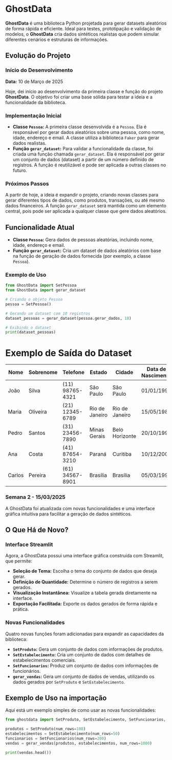 # GhostData

**GhostData** é uma biblioteca Python projetada para gerar datasets aleatórios de forma rápida e eficiente. Ideal para testes, prototipação e validação de modelos, o **GhostData** cria dados sintéticos realistas que podem simular diferentes cenários e estruturas de informações.

## Evolução do Projeto

### Início do Desenvolvimento

**Data:** 10 de Março de 2025

Hoje, dei início ao desenvolvimento da primeira classe e função do projeto **GhostData**. O objetivo foi criar uma base sólida para testar a ideia e a funcionalidade da biblioteca.

### Implementação Inicial

- **Classe `Pessoa`:** A primeira classe desenvolvida é a `Pessoa`. Ela é responsável por gerar dados aleatórios sobre uma pessoa, como nome, idade, endereço e email. A classe utiliza a biblioteca `Faker` para gerar dados realistas.
- **Função `gerar_dataset`:** Para validar a funcionalidade da classe, foi criada uma função chamada `gerar_dataset`. Ela é responsável por gerar um conjunto de dados (dataset) a partir de um número definido de registros. A função é reutilizável e pode ser aplicada a outras classes no futuro.

### Próximos Passos

A partir de hoje, a ideia é expandir o projeto, criando novas classes para gerar diferentes tipos de dados, como produtos, transações, ou até mesmo dados financeiros. A função `gerar_dataset` será mantida como um elemento central, pois pode ser aplicada a qualquer classe que gere dados aleatórios.

## Funcionalidade Atual

- **Classe `Pessoa`:** Gera dados de pessoas aleatórias, incluindo nome, idade, endereço e email.
- **Função `gerar_dataset`:** Cria um dataset de dados aleatórios com base na função de geração de dados fornecida (por exemplo, a classe `Pessoa`).

### Exemplo de Uso

```python
from GhostData import SetPessoa
from GhostData import gerar_dataset

# Criando o objeto Pessoa
pessoa = SetPessoa()

# Gerando um dataset com 10 registros
dataset_pessoas = gerar_dataset(pessoa.gerar_dados, 10)

# Exibindo o dataset
print(dataset_pessoas)
```
# Exemplo de Saída do Dataset

| **Nome** | **Sobrenome** | **Telefone**    | **Estado**      | **Cidade**      | **Data de Nascimento** | **Idade** | **Email**                      |
|----------|---------------|-----------------|-----------------|-----------------|------------------------|-----------|--------------------------------|
| João     | Silva         | (11) 98765-4321 | São Paulo      | São Paulo       | 01/01/1990             | 35        | joao.silva@gmail.com           |
| Maria    | Oliveira      | (21) 12345-6789 | Rio de Janeiro | Rio de Janeiro  | 15/05/1985             | 39        | maria.oliveira@hotmail.com     |
| Pedro    | Santos        | (31) 23456-7890 | Minas Gerais   | Belo Horizonte  | 20/10/1995             | 29        | pedro.santos@gmail.com         |
| Ana      | Costa         | (41) 87654-3210 | Paraná         | Curitiba        | 10/12/2000             | 24        | ana.costa@outlook.com          |
| Carlos   | Pereira       | (61) 34567-8901 | Brasília       | Brasília        | 05/03/1992             | 33        | carlos.pereira@gmail.com       |



### Semana 2 - 15/03/2025

A GhostData foi atualizada com novas funcionalidades e uma interface gráfica intuitiva para facilitar a geração de dados sintéticos.

## O Que Há de Novo?

### Interface Streamlit

Agora, a GhostData possui uma interface gráfica construída com Streamlit, que permite:

* **Seleção de Tema:** Escolha o tema do conjunto de dados que deseja gerar.
* **Definição de Quantidade:** Determine o número de registros a serem gerados.
* **Visualização Instantânea:** Visualize a tabela gerada diretamente na interface.
* **Exportação Facilitada:** Exporte os dados gerados de forma rápida e prática.

### Novas Funcionalidades

Quatro novas funções foram adicionadas para expandir as capacidades da biblioteca:

* **`SetProduto`:** Gera um conjunto de dados com informações de produtos.
* **`SetEstabelecimento`:** Cria um conjunto de dados com detalhes de estabelecimentos comerciais.
* **`SetFuncionarios`:** Produz um conjunto de dados com informações de funcionários.
* **`gerar_vendas`:** Gera um conjunto de dados de vendas, utilizando os dados gerados por `SetProduto` e `SetEstabelecimento`.


## Exemplo de Uso na importação

Aqui está um exemplo simples de como usar as novas funcionalidades:

```python
from ghostdata import SetProduto, SetEstabelecimento, SetFuncionarios, gerar_vendas

produtos = SetProduto(num_rows=100)
estabelecimentos = SetEstabelecimento(num_rows=50)
funcionarios = SetFuncionarios(num_rows=200)
vendas = gerar_vendas(produtos, estabelecimentos, num_rows=1000)

print(vendas.head())
